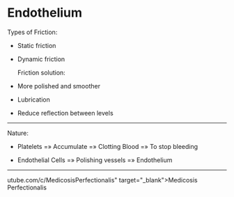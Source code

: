 # Endothelium

Types of Friction:
- Static friction
- Dynamic friction
  
  Friction solution:
- More polished and smoother
- Lubrication
- Reduce reflection between levels

***

Nature:

- Platelets =» Accumulate =» Clotting Blood =» To stop bleeding

- Endothelial Cells =» Polishing vessels =» Endothelium

***

utube.com/c/MedicosisPerfectionalis" target="_blank">Medicosis Perfectionalis
